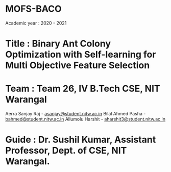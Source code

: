 # MOFS-BACO

Academic year : 2020 - 2021

# Title : Binary Ant Colony Optimization with Self-learning for Multi Objective Feature Selection

# Team : Team 26, IV B.Tech CSE, NIT Warangal
Aerra Sanjay Raj  - asanjay@student.nitw.ac.in
Bilal Ahmed Pasha - bahmed@student.nitw.ac.in
Allumolu Harshit  - aharshit3@student.nitw.ac.in

# Guide : Dr. Sushil Kumar, Assistant Professor, Dept. of CSE, NIT Warangal.
